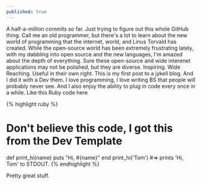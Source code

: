 ```yaml
---
published: true
---
```

A half-a-million commits so far. Just trying to figure out this whole GitHub thing. Call me an old programmer, but there's a lot to learn about the new world of programming that the internet, world, and Linus Torvald has created. While the open-source world has been extremely frustrating lately, with my dabbling into open source and the new languages, I'm amazed about the depth of everything. Sure these open-source and wide interenet applications may not be polished, but they are diverse. Inspiring. Wide Reaching. Useful in their own right. This is my first post to a jykell blog. And I did it with a Dev them. I love programming, I love writing BS that people will probably never see. And I also enjoy the ability to plug in code every once in a while. Like this Ruby code here

{% highlight ruby %}
# Don't believe this code, I got this from the Dev Template
def print_hi(name)
  puts "Hi, #{name}"
end
print_hi('Tom')
#=> prints 'Hi, Tom' to STDOUT.
{% endhighlight %}

Pretty great stuff.

